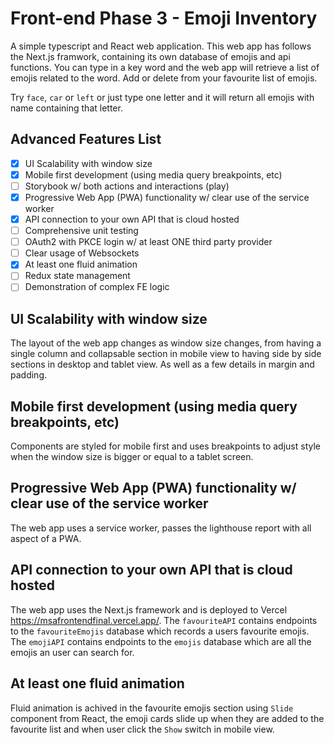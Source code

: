 # Front-end Phase 3 -  Emoji Inventory

A simple typescript and React web application. This web app has follows the Next.js framwork, containing its own database of emojis and api functions. You can type in a key word and the web app will retrieve a list of emojis related to the word. Add or delete from your favourite list of emojis. 

Try `face`, `car` or `left` or just type one letter and it will return all emojis with name containing that letter. 

## Advanced Features List
- [x] UI Scalability with window size 
- [x] Mobile first development (using media query breakpoints, etc)
- [ ] Storybook w/ both actions and interactions (play)
- [x] Progressive Web App (PWA) functionality w/ clear use of the service worker
- [x] API connection to your own API that is cloud hosted
- [ ] Comprehensive unit testing
- [ ] OAuth2 with PKCE login w/ at least ONE third party provider
- [ ] Clear usage of Websockets
- [x] At least one fluid animation
- [ ] Redux state management
- [ ] Demonstration of complex FE logic

## UI Scalability with window size 
The layout of the web app changes as window size changes, from having a single column and collapsable section in mobile view to having side by side sections in desktop and tablet view. As well as a few details in margin and padding.

## Mobile first development (using media query breakpoints, etc)
Components are styled for mobile first and uses breakpoints to adjust style when the window size is bigger or equal to a tablet screen.

## Progressive Web App (PWA) functionality w/ clear use of the service worker
The web app uses a service worker, passes the lighthouse report with all aspect of a PWA.

## API connection to your own API that is cloud hosted
The web app uses the Next.js framework and is deployed to Vercel https://msafrontendfinal.vercel.app/. The `favouriteAPI` contains endpoints to the `favouriteEmojis` database which records a users favourite emojis. The `emojiAPI` contains endpoints to the `emojis` database which are all the emojis an user can search for. 

## At least one fluid animation
Fluid animation is achived in the favourite emojis section using `Slide` component from React, the emoji cards slide up when they are added to the favourite list and when user click the `Show` switch in mobile view. 
